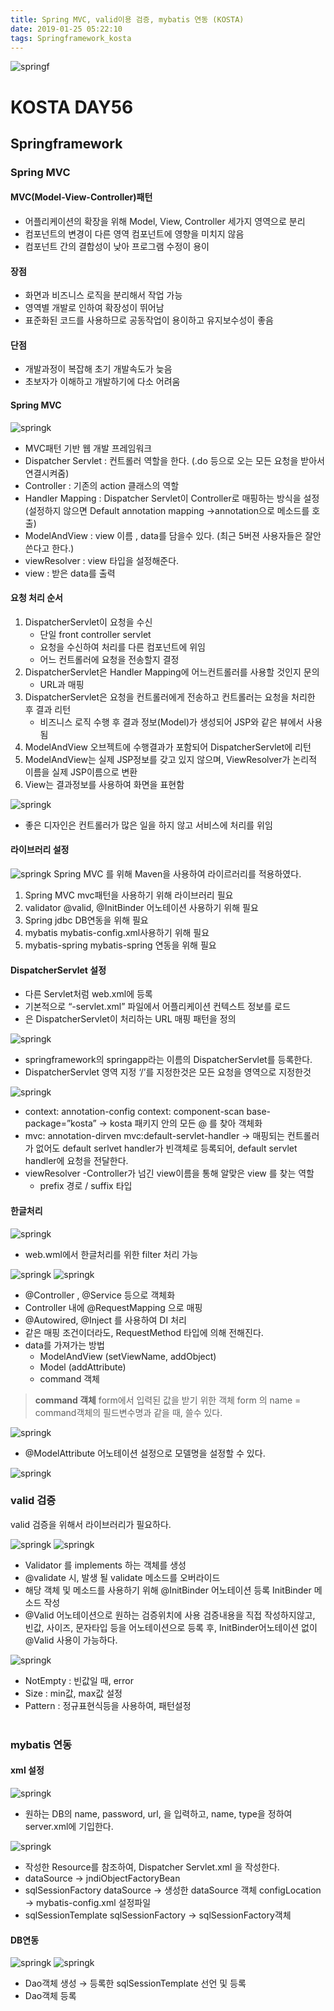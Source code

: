 ```yaml
---
title: Spring MVC, valid이용 검증, mybatis 연동 (KOSTA)
date: 2019-01-25 05:22:10
tags: Springframework_kosta
---
```

![springf](/images/springframwork-logo.png)
#  KOSTA DAY56
## Springframework

### Spring MVC
#### MVC(Model-View-Controller)패턴
- 어플리케이션의 확장을 위해 Model, View, Controller 세가지 영역으로 분리
- 컴포넌트의 변경이 다른 영역 컴포넌트에 영향을 미치지 않음
- 컴포넌트 간의 결합성이 낮아 프로그램 수정이 용이

#### 장점
- 화면과 비즈니스 로직을 분리해서 작업 가능
- 영역별 개발로 인하여 확장성이 뛰어남
- 표준화된 코드를 사용하므로 공동작업이 용이하고 유지보수성이 좋음

#### 단점
- 개발과정이 복잡해 초기 개발속도가 늦음
- 초보자가 이해하고 개발하기에 다소 어려움

#### Spring MVC
![springk](/images/springk/springk02-01.png)
- MVC패턴 기반 웹 개발 프레임워크
- Dispatcher Servlet : 컨트롤러 역할을 한다. (.do 등으로 오는 모든 요청을 받아서 연결시켜줌)
- Controller : 기존의 action 클래스의 역할
- Handler Mapping : Dispatcher Servlet이 Controller로 매핑하는 방식을 설정 (설정하지 않으면 Default annotation mapping →annotation으로 메소드를 호출)
- ModelAndView : view 이름 , data를 담을수 있다. (최근 5버젼 사용자들은 잘안쓴다고 한다.)
- viewResolver : view 타입을 설정해준다.
- view : 받은 data를 출력

#### 요청 처리 순서
1. DispatcherServlet이 요청을 수신
    - 단일 front controller servlet
    - 요청을 수신하여 처리를 다른 컴포넌트에 위임
    - 어느 컨트롤러에 요청을 전송할지 결정
1. DispatcherServlet은 Handler Mapping에 어느컨트롤러를 사용할 것인지 문의
    - URL과 매핑
1. DispatcherServlet은 요청을 컨트롤러에게 전송하고 컨트롤러는 요청을 처리한 후 결과 리턴
    - 비즈니스 로직 수행 후 결과 정보(Model)가 생성되어 JSP와 같은 뷰에서 사용됨
1. ModelAndView 오브젝트에 수행결과가 포함되어 DispatcherServlet에 리턴
1. ModelAndView는 실제 JSP정보를 갖고 있지 않으며, ViewResolver가 논리적 이름을 실제 JSP이름으로 변환
1. View는 결과정보를 사용하여 화면을 표현함

![springk](/images/springk/springk02-02.png)
- 좋은 디자인은 컨트롤러가 많은 일을 하지 않고 서비스에 처리를 위임

#### 라이브러리 설정

![springk](/images/springk/springk02-03.png)
Spring MVC 를 위해 Maven을 사용하여 라이르러리를 적용하였다.

1. Spring MVC
mvc패턴을 사용하기 위해 라이브러리 필요
2. validator
@valid, @InitBinder 어노테이션 사용하기 위해 필요
3. Spring jdbc
DB연동을 위해 필요
4. mybatis
mybatis-config.xml사용하기 위해 필요
5. mybatis-spring
mybatis-spring 연동을 위해 필요

#### DispatcherServlet 설정
- 다른 Servlet처럼 web.xml에 등록
- 기본적으로 “<servlet-name>-servlet.xml” 파일에서 어플리케이션 컨텍스트 정보를 로드
- <url-pattern>은 DispatcherServlet이 처리하는 URL 매핑 패턴을 정의

![springk](/images/springk/springk02-04.png)
- springframework의 springapp라는 이름의 DispatcherServlet를 등록한다.
- DispatcherServlet 영역 지정 ‘/’를 지정한것은 모든 요청을 영역으로 지정한것

![springk](/images/springk/springk02-05.png)
- context: annotation-config
context: component-scan base-package=”kosta”
→ kosta 패키지 안의 모든 @ 를 찾아 객체화
- mvc: annotation-dirven
mvc:default-servlet-handler
→ 매핑되는 컨트롤러가 없어도 default serlvet handler가 빈객체로 등록되어, default servlet handler에 요청을 전달한다.
- viewResolver 
    -Controller가 넘긴 view이름을 통해 알맞은 view 를 찾는 역할
    - prefix 경로 / suffix 타입

#### 한글처리
![springk](/images/springk/springk02-06.png)
- web.wml에서 한글처리를 위한 filter 처리 가능

![springk](/images/springk/springk02-07.png)
![springk](/images/springk/springk02-08.png)
- @Controller , @Service 등으로 객체화
- Controller 내에 @RequestMapping 으로 매핑
- @Autowired, @Inject 를 사용하여 DI 처리
- 같은 매핑 조건이더라도, RequestMethod 타입에 의해 전해진다.
- data를 가져가는 방법
    - ModelAndView (setViewName, addObject)
    - Model (addAttribute)
    - command 객체

> **command 객체**
form에서 입력된 값을 받기 위한 객체
form 의 name = command객체의 필드변수명과 같을 때, 쓸수 있다.

![springk](/images/springk/springk02-09.png)
- @ModelAttribute 어노테이션 설정으로 모델명을 설정할 수 있다.

![springk](/images/springk/springk02-10.png)
<br>

### valid 검증
valid 검증을 위해서 라이브러리가 필요하다.

![springk](/images/springk/springk02-11.png)
![springk](/images/springk/springk02-12.png)
- Validator 를 implements 하는 객체를 생성
- @validate 시, 발생 될 validate 메소드를 오버라이드
- 해당 객체 및 메소드를 사용하기 위해 @InitBinder 어노테이션 등록
InitBinder 메소드 작성
- @Valid 어노테이션으로 원하는 검증위치에 사용
검증내용을 직접 작성하지않고, 빈값, 사이즈, 문자타입 등을 어노테이션으로 등록 후, InitBinder어노테이션 없이 @Valid 사용이 가능하다.


![springk](/images/springk/springk02-13.png)
- NotEmpty : 빈값일 때, error
- Size : min값, max값 설정
- Pattern : 정규표현식등을 사용하여, 패턴설정
<br><br>

### mybatis 연동
#### xml 설정
![springk](/images/springk/springk02-14.png)
- 원하는 DB의 name, password, url, 을 입력하고, name, type을 정하여 server.xml에 기입한다.

![springk](/images/springk/springk02-15.png)
- 작성한 Resource를 참조하여, Dispatcher Servlet.xml 을 작성한다.
- dataSource → jndiObjectFactoryBean
- sqlSessionFactory
dataSource → 생성한 dataSource 객체
configLocation → mybatis-config.xml 설정파일
- sqlSessionTemplate
sqlSessionFactory → sqlSessionFactory객체

#### DB연동
![springk](/images/springk/springk02-16.png)
![springk](/images/springk/springk02-17.png)
- Dao객체 생성 → 등록한 sqlSessionTemplate 선언 및 등록
- Dao객체 등록
<br><br>